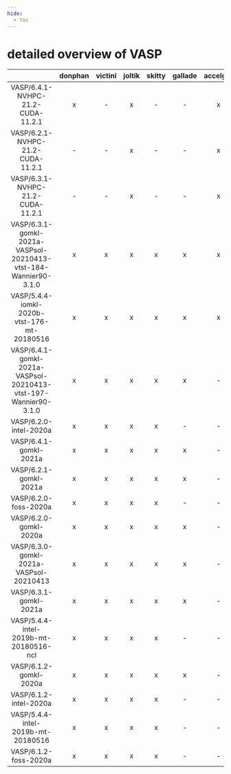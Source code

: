 ```yaml
---
hide:
  - toc
---
```


detailed overview of VASP
=========================

| |donphan|victini|joltik|skitty|gallade|accelgor|swalot|doduo|
| :---: | :---: | :---: | :---: | :---: | :---: | :---: | :---: | :---: |
|VASP/6.4.1-NVHPC-21.2-CUDA-11.2.1|x|-|x|-|-|x|-|-|
|VASP/6.2.1-NVHPC-21.2-CUDA-11.2.1|-|-|x|-|-|x|-|-|
|VASP/6.3.1-NVHPC-21.2-CUDA-11.2.1|-|-|x|-|-|x|-|-|
|VASP/6.3.1-gomkl-2021a-VASPsol-20210413-vtst-184-Wannier90-3.1.0|x|x|x|x|x|x|x|x|
|VASP/5.4.4-iomkl-2020b-vtst-176-mt-20180516|x|x|x|x|x|x|x|x|
|VASP/6.4.1-gomkl-2021a-VASPsol-20210413-vtst-197-Wannier90-3.1.0|x|x|x|x|x|-|x|x|
|VASP/6.2.0-intel-2020a|x|x|x|x|-|-|x|x|
|VASP/6.4.1-gomkl-2021a|x|x|x|x|x|-|x|x|
|VASP/6.2.1-gomkl-2021a|x|x|x|x|x|-|x|x|
|VASP/6.2.0-foss-2020a|x|x|x|x|-|-|x|x|
|VASP/6.2.0-gomkl-2020a|x|x|x|x|x|-|x|x|
|VASP/6.3.0-gomkl-2021a-VASPsol-20210413|x|x|x|x|x|-|x|x|
|VASP/6.3.1-gomkl-2021a|x|x|x|x|x|-|x|x|
|VASP/5.4.4-intel-2019b-mt-20180516-ncl|x|x|x|x|-|-|-|x|
|VASP/6.1.2-gomkl-2020a|x|x|x|x|x|-|-|x|
|VASP/6.1.2-intel-2020a|x|x|x|x|-|-|-|x|
|VASP/5.4.4-intel-2019b-mt-20180516|x|x|x|x|-|-|-|x|
|VASP/6.1.2-foss-2020a|x|x|x|x|-|-|-|x|
